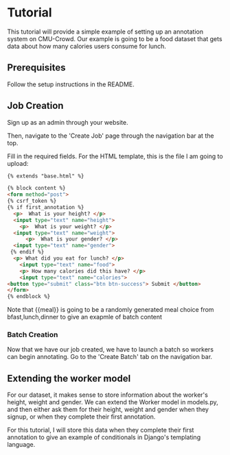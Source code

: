 # Tutorial
This tutorial will provide a simple example of setting up an annotation system on CMU-Crowd. Our example is going to be a food dataset that gets data about
how many calories users consume for lunch.

## Prerequisites
Follow the setup instructions in the README.


## Job Creation
Sign up as an admin through your website.

Then, navigate to the 'Create Job' page through the navigation bar at the top. 

Fill in the required fields. For the HTML template, this is the file I am going to upload:

```HTML
{% extends "base.html" %}

{% block content %}
<form method="post">
{% csrf_token %}
{% if first_annotation %}
  <p>  What is your height? </p>
  <input type="text" name="height">
    <p>  What is your weight? </p>
  <input type="text" name="weight">
      <p>  What is your gender? </p>
  <input type="text" name="gender">
 {% endif %} 
  <p> What did you eat for lunch? </p>
    <input type="text" name="food">
    <p> How many calories did this have? </p>
    <input type="text" name="calories">
<button type="submit" class="btn btn-success"> Submit </button>
</form>
{% endblock %}
```
Note that {{meal}} is going to be a randomly generated meal choice from bfast,lunch,dinner to give an exapmle of batch content

### Batch Creation
Now that we have our job created, we have to launch a batch so workers can begin annotating.  Go to the 'Create Batch' tab on the navigation bar.


## Extending the worker model
For our dataset, it makes sense to store information about the worker's height, weight and gender. We can extend the Worker model in models.py, and then
either ask them for their height, weight and gender when they signup, or when they complete their first annotation. 

For this tutorial, I will store this data when they complete their first annotation to give an example of conditionals in Django's templating language.
